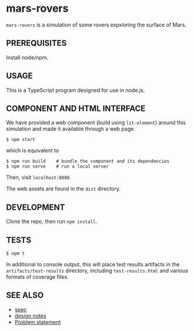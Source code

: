 # mars-rovers

`mars-rovers` is a simulation of some rovers expxloring the surface of Mars.

## PREREQUISITES

Install node/npm.

## USAGE

This is a TypeScript program designed for use in node.js.

## COMPONENT AND HTML INTERFACE

We have provided a web component (build using `lit-element`) around
this simulation and made it available through a web
page.

    $ npm start

which is equivalent to

    $ npm run build    # bundle the component and its dependencies
    $ npm run serve    # run a local server

Then, visit `localhost:8080`.

The web assets are found in the `dist` directory.

## DEVELOPMENT

Clone the repo, then run `npm install`.

## TESTS

    $ npm t

In additional to console output, this will place test results
artifacts in the `artifacts/test-results` directory, including
`test-results.html` and various formats of coverage files.

## SEE ALSO

* [spec](docs/SPEC.md)
* [design notes](docs/DESIGN-NOTES.md)
* [Problem statement](docs/PROBLEM.txt)
